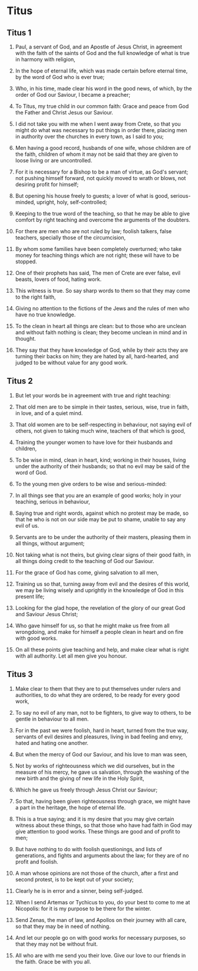# Titus

## Titus 1

1. Paul, a servant of God, and an Apostle of Jesus Christ, in agreement with the faith of the saints of God and the full knowledge of what is true in harmony with religion,

2. In the hope of eternal life, which was made certain before eternal time, by the word of God who is ever true;

3. Who, in his time, made clear his word in the good news, of which, by the order of God our Saviour, I became a preacher;

4. To Titus, my true child in our common faith: Grace and peace from God the Father and Christ Jesus our Saviour.

5. I did not take you with me when I went away from Crete, so that you might do what was necessary to put things in order there, placing men in authority over the churches in every town, as I said to you;

6. Men having a good record, husbands of one wife, whose children are of the faith, children of whom it may not be said that they are given to loose living or are uncontrolled.

7. For it is necessary for a Bishop to be a man of virtue, as God's servant; not pushing himself forward, not quickly moved to wrath or blows, not desiring profit for himself;

8. But opening his house freely to guests; a lover of what is good, serious-minded, upright, holy, self-controlled;

9. Keeping to the true word of the teaching, so that he may be able to give comfort by right teaching and overcome the arguments of the doubters.

10. For there are men who are not ruled by law; foolish talkers, false teachers, specially those of the circumcision,

11. By whom some families have been completely overturned; who take money for teaching things which are not right; these will have to be stopped.

12. One of their prophets has said, The men of Crete are ever false, evil beasts, lovers of food, hating work.

13. This witness is true. So say sharp words to them so that they may come to the right faith,

14. Giving no attention to the fictions of the Jews and the rules of men who have no true knowledge.

15. To the clean in heart all things are clean: but to those who are unclean and without faith nothing is clean; they become unclean in mind and in thought.

16. They say that they have knowledge of God, while by their acts they are turning their backs on him; they are hated by all, hard-hearted, and judged to be without value for any good work.

## Titus 2

1. But let your words be in agreement with true and right teaching:

2. That old men are to be simple in their tastes, serious, wise, true in faith, in love, and of a quiet mind.

3. That old women are to be self-respecting in behaviour, not saying evil of others, not given to taking much wine, teachers of that which is good,

4. Training the younger women to have love for their husbands and children,

5. To be wise in mind, clean in heart, kind; working in their houses, living under the authority of their husbands; so that no evil may be said of the word of God.

6. To the young men give orders to be wise and serious-minded:

7. In all things see that you are an example of good works; holy in your teaching, serious in behaviour,

8. Saying true and right words, against which no protest may be made, so that he who is not on our side may be put to shame, unable to say any evil of us.

9. Servants are to be under the authority of their masters, pleasing them in all things, without argument;

10. Not taking what is not theirs, but giving clear signs of their good faith, in all things doing credit to the teaching of God our Saviour.

11. For the grace of God has come, giving salvation to all men,

12. Training us so that, turning away from evil and the desires of this world, we may be living wisely and uprightly in the knowledge of God in this present life;

13. Looking for the glad hope, the revelation of the glory of our great God and Saviour Jesus Christ;

14. Who gave himself for us, so that he might make us free from all wrongdoing, and make for himself a people clean in heart and on fire with good works.

15. On all these points give teaching and help, and make clear what is right with all authority. Let all men give you honour.

## Titus 3

1. Make clear to them that they are to put themselves under rulers and authorities, to do what they are ordered, to be ready for every good work,

2. To say no evil of any man, not to be fighters, to give way to others, to be gentle in behaviour to all men.

3. For in the past we were foolish, hard in heart, turned from the true way, servants of evil desires and pleasures, living in bad feeling and envy, hated and hating one another.

4. But when the mercy of God our Saviour, and his love to man was seen,

5. Not by works of righteousness which we did ourselves, but in the measure of his mercy, he gave us salvation, through the washing of the new birth and the giving of new life in the Holy Spirit,

6. Which he gave us freely through Jesus Christ our Saviour;

7. So that, having been given righteousness through grace, we might have a part in the heritage, the hope of eternal life.

8. This is a true saying; and it is my desire that you may give certain witness about these things, so that those who have had faith in God may give attention to good works. These things are good and of profit to men;

9. But have nothing to do with foolish questionings, and lists of generations, and fights and arguments about the law; for they are of no profit and foolish.

10. A man whose opinions are not those of the church, after a first and second protest, is to be kept out of your society;

11. Clearly he is in error and a sinner, being self-judged.

12. When I send Artemas or Tychicus to you, do your best to come to me at Nicopolis: for it is my purpose to be there for the winter.

13. Send Zenas, the man of law, and Apollos on their journey with all care, so that they may be in need of nothing.

14. And let our people go on with good works for necessary purposes, so that they may not be without fruit.

15. All who are with me send you their love. Give our love to our friends in the faith. Grace be with you all.

